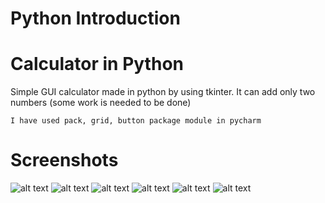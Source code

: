# Python Introduction

# Calculator in Python

Simple GUI calculator made in python by using tkinter. It can add only two numbers
(some work is needed to be done)

```
I have used pack, grid, button package module in pycharm

```

# Screenshots
![alt text](https://github.com/akhileshmanish13/Calculator/blob/master/calci.PNG)
![alt text](https://github.com/akhileshmanish13/Calculator/blob/master/calci5.PNG)
![alt text](https://github.com/akhileshmanish13/Calculator/blob/master/Calci1.PNG)
![alt text](https://github.com/akhileshmanish13/Calculator/blob/master/calci2.PNG)
![alt text](https://github.com/akhileshmanish13/Calculator/blob/master/calci3.PNG)
![alt text](https://github.com/akhileshmanish13/Calculator/blob/master/Calci4.PNG)

